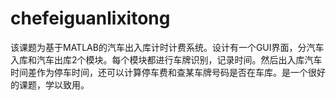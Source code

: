 # chefeiguanlixitong
该课题为基于MATLAB的汽车出入库计时计费系统。设计有一个GUI界面，分汽车入库和汽车出库2个模块。每个模块都进行车牌识别，记录时间。然后出入库汽车时间差作为停车时间，还可以计算停车费和查某车牌号码是否在车库。是一个很好的课题，学以致用。
